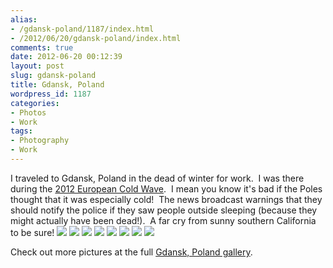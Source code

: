 ```yaml
---
alias:
- /gdansk-poland/1187/index.html
- /2012/06/20/gdansk-poland/index.html
comments: true
date: 2012-06-20 00:12:39
layout: post
slug: gdansk-poland
title: Gdansk, Poland
wordpress_id: 1187
categories:
- Photos
- Work
tags:
- Photography
- Work
---
```


I traveled to Gdansk, Poland in the dead of winter for work.  I was there during the [2012 European Cold Wave](/item?0,http://en.wikipedia.org/wiki/2012_European_cold_wave).  I mean you know it's bad if the Poles thought that it was especially cold!  The news broadcast warnings that they should notify the police if they saw people outside sleeping (because they might actually have been dead!).  A far cry from sunny southern California to be sure!
[![](http://thegalleryis.goingthewongway.com/var/resizes/Travel/Gdansk/Gdansk%20%2810%20of%2030%29.jpg?m=1338620433)](http://thegalleryis.goingthewongway.com/var/albums/Travel/Gdansk/Gdansk%20%2810%20of%2030%29.jpg?m=1338620433)
[![](http://thegalleryis.goingthewongway.com/var/resizes/Travel/Gdansk/Gdansk%20%2817%20of%2030%29.jpg?m=1338620433)](http://thegalleryis.goingthewongway.com/var/albums/Travel/Gdansk/Gdansk%20%2817%20of%2030%29.jpg?m=1338620433)
[![](http://thegalleryis.goingthewongway.com/var/resizes/Travel/Gdansk/Gdansk%20%288%20of%2030%29.jpg?m=1338620433)](http://thegalleryis.goingthewongway.com/var/albums/Travel/Gdansk/Gdansk%20%288%20of%2030%29.jpg?m=1338620433)
[![](http://thegalleryis.goingthewongway.com/var/resizes/Travel/Gdansk/Gdansk%20%2819%20of%2030%29.jpg?m=1338620433)](http://thegalleryis.goingthewongway.com/var/albums/Travel/Gdansk/Gdansk%20%2819%20of%2030%29.jpg?m=1338620433)
[![](http://thegalleryis.goingthewongway.com/var/resizes/Travel/Gdansk/Gdansk%20%2821%20of%2030%29.jpg?m=1338620433)](http://thegalleryis.goingthewongway.com/var/albums/Travel/Gdansk/Gdansk%20%2821%20of%2030%29.jpg?m=1338620433)
[![](http://thegalleryis.goingthewongway.com/var/resizes/Travel/Gdansk/Gdansk%20%2820%20of%2030%29.jpg?m=1338620433)](http://thegalleryis.goingthewongway.com/var/albums/Travel/Gdansk/Gdansk%20%2820%20of%2030%29.jpg?m=1338620433)
[![](http://thegalleryis.goingthewongway.com/var/resizes/Travel/Gdansk/Gdansk%20%2825%20of%2030%29.jpg?m=1338620433)](http://thegalleryis.goingthewongway.com/var/albums/Travel/Gdansk/Gdansk%20%2825%20of%2030%29.jpg?m=1338620433)
[![](http://thegalleryis.goingthewongway.com/var/resizes/Travel/Gdansk/Gdansk%20%2830%20of%2030%29.jpg?m=1338620433)](http://thegalleryis.goingthewongway.com/var/albums/Travel/Gdansk/Gdansk%20%2830%20of%2030%29.jpg?m=1338620433)


Check out more pictures at the full [Gdansk, Poland gallery](http://www.goingthewongway.com/item?3,gdn).
